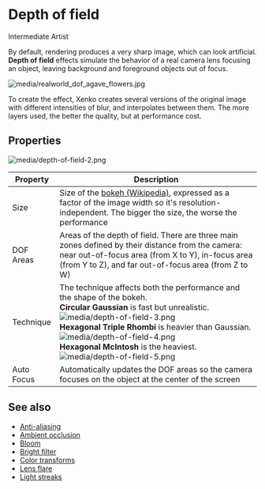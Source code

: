 # Depth of field

<span class="label label-doc-level">Intermediate</span>
<span class="label label-doc-audience">Artist</span>

By default, rendering produces a very sharp image, which can look artificial. **Depth of field** effects simulate the behavior of a real camera lens focusing an object, leaving background and foreground objects out of focus.

![media/realworld_dof_agave_flowers.jpg](media/realworld_dof_agave_flowers.jpg) 

To create the effect, Xenko creates several versions of the original image with different intensities of blur, and interpolates between them. The more layers used, the better the quality, but at performance cost.

## Properties

![media/depth-of-field-2.png](media/depth-of-field-2.png)

| Property   | Description     
| ---------- | -------- 
| Size       | Size of the [bokeh (Wikipedia)](https://en.wikipedia.org/wiki/Bokeh), expressed as a factor of the image width so it's resolution-independent. The bigger the size, the worse the performance                                              
| DOF Areas  | Areas of the depth of field. There are three main zones defined by their distance from the camera: near out-of-focus area (from X to Y), in-focus area (from Y to Z), and far out-of-focus area (from Z to W) 
| Technique  | The technique affects both the performance and the shape of the bokeh.  <br>**Circular Gaussian** is fast but unrealistic. <br>![media/depth-of-field-3.png](media/depth-of-field-3.png) <br>**Hexagonal Triple Rhombi** is heavier than Gaussian. <br>![media/depth-of-field-4.png](media/depth-of-field-4.png) <br>**Hexagonal McIntosh** is the heaviest. <br>![media/depth-of-field-5.png](media/depth-of-field-5.png)   
| Auto Focus | Automatically updates the DOF areas so the camera focuses on the object at the center of the screen

## See also

* [Anti-aliasing](anti-aliasing.md)
* [Ambient occlusion](ambient-occlusion.md)
* [Bloom](bloom.md)
* [Bright filter](bright-filter.md)
* [Color transforms](color-transforms/index.md)
* [Lens flare](lens-flare.md)
* [Light streaks](light-streaks.md)
